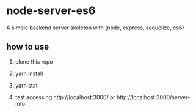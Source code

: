 # node-server-es6
A simple backend server skeleton  with (node, express, sequelize, es6)


## how to use

1. clone this repo

2. yarn install

3. yarn stat

4. test accessing http://localhost:3000/ or http://localhost:3000/server-info
